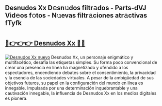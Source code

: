 ## Desnudos Xx D𝚎sn𝚞dos filtr𝚊dos - Parts-dVJ Vid𝚎os f𝚘tos - N𝚞evas filtr𝚊ciones atr𝚊ctivas fTyfk

# <h2><a href="http://mb521i.tromn.icu/?c=Desnudos+Xx">🔗👉👉👉 Desnudos Xx 🔗🔗</a></h2>

[![Desnudos Xx nuevo](https://i.imgur.com/pEAQMta.gif)](http://mb521i.tromn.icu/?c=Desnudos+Xx)
Desnudos Xx, un personaje enigmático y multifacético, desafía las etiquetas simples. Su forma poco convencional de crear una presencia en línea ha magnetizado y ofendido a los espectadores, encendiendo debates sobre el consentimiento, la privacidad y la esencia de las sociedades virtuales. A pesar de la ambigüedad de sus objetivos futuros, su papel en la configuración del mundo en línea es innegable. Impulsada por una determinación inquebrantable y una cautivación innegable, la influencia de Desnudos Xx en los medios digitales es pionera.
